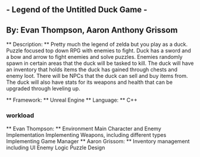 ## - Legend of the Untitled Duck Game - 
## By: Evan Thompson, Aaron Anthony Grissom

** Description: ** Pretty much the legend of zelda but you play as a duck. Puzzle focused top down RPG with
enemies to fight. Duck has a sword and a bow and arrow to fight enemies and solve puzzles.
Enemies randomly spawn in certain areas that the duck will be tasked to kill. The duck will have
an inventory that holds items the duck has gained through chests and enemy loot. There will be
NPCs that the duck can sell and buy items from. The duck will also have stats for its weapons
and health that can be upgraded through leveling up.

** Framework: ** Unreal Engine
** Language: ** C++

### workload
** Evan Thompson: **
	Environment
	Main Character and Enemy Implementation
	Implementing Weapons, including different types
	Implementing Game Manager
** Aaron Grissom: **
	Inventory management including UI
	Enemy Logic
	Puzzle Design